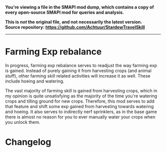 **You're viewing a file in the SMAPI mod dump, which contains a copy of every open-source SMAPI mod
for queries and analysis.**

**This is _not_ the original file, and not necessarily the latest version.**  
**Source repository: https://github.com/Achtuur/StardewTravelSkill**

----

# Farming Exp rebalance

In progress, farming exp rebalance serves to readjust the way farming exp is gained. Instead of purely gaining it from harvesting crops (and animal stuff), other farming skill related activities will increase it as well. These include hoeing and watering.

The vast majority of farming skill is gained from harvesting crops, which in my opinion is quite unsatisfying as the majority of the time you're watering crops and tilling ground for new crops. Therefore, this mod serves to add that feature and shift some exp gained from harvesting towards watering and hoeing. It also serves to indirectly nerf sprinklers, as in the base game there is almost no reason for you to ever manually water your crops when you unlock them.

# Changelog

